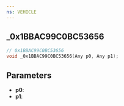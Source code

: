 ```yaml
---
ns: VEHICLE
---
```

## _0x1BBAC99C0BC53656

```c
// 0x1BBAC99C0BC53656
void _0x1BBAC99C0BC53656(Any p0, Any p1);
```


## Parameters
* **p0**: 
* **p1**: 

